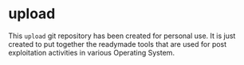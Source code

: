 # upload
This `upload` git repository has been created for personal use. It is just created to put together the readymade tools that are used for post exploitation activities in various Operating System. 
